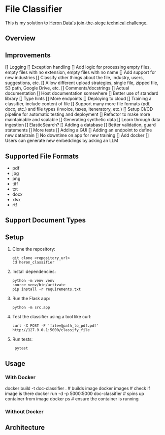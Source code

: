 # File Classifier

This is my solution to [Heron Data's join-the-siege technical challenge.](https://github.com/heron-data/join-the-siege)

## Overview

## Improvements

[] Logging
[] Exception handling 
[] Add logic for processing empty files, empty files with no extension, empty files with no name
[] Add support for new industries
[] Classify other things about the file, industry, users, suggestions, etc.
[] Allow different upload strategies, single file, zipped file, S3 path, Google Drive, etc.
[] Comments/docstrings
[] Actual documentation
[] Host documentation somewhere
[] Better use of standard library
[] Type hints
[] More endpoints
[] Deploying to cloud
[] Training a classifier, include content of file
[] Support many more file formats (pdf, docx, etc.) and file types (invoice, taxes, iteneratory, etc.)
[] Setup CI/CD pipeline for automatic testing and deployment
[] Refactor to make more maintainable and scalable
[] Generating synthetic data
[] Learn through data ingestion
[] ElasticSearch?
[] Adding a database
[] Better validation, guard statements
[] More tests
[] Adding a GUI
[] Adding an endpoint to define new data/train
[] No downtime on app for new training
[] Add docker
[] Users can generate new embeddings by asking an LLM

## Supported File Formats

- pdf
- jpg
- png
- tiff
- txt
- docx
- xlsx
- rtf

## Support Document Types

## Setup

1. Clone the repository:

    ```shell
    git clone <repository_url>
    cd heron_classifier
    ```

2. Install dependencies:

    ```shell
    python -m venv venv
    source venv/bin/activate
    pip install -r requirements.txt
    ```

3. Run the Flask app:

    ```shell
    python -m src.app
    ```

4. Test the classifier using a tool like curl:

    ```shell
    curl -X POST -F 'file=@path_to_pdf.pdf' http://127.0.0.1:5000/classify_file
    ```

5. Run tests:

   ```shell
    pytest
    ```

## Usage

### With Docker

docker build -t doc-classifier . # builds image
docker images # check if image is there
docker run -d -p 5000:5000 doc-classifier # spins up container from image
docker ps # ensure the container is running

### Without Docker

## Architecture
